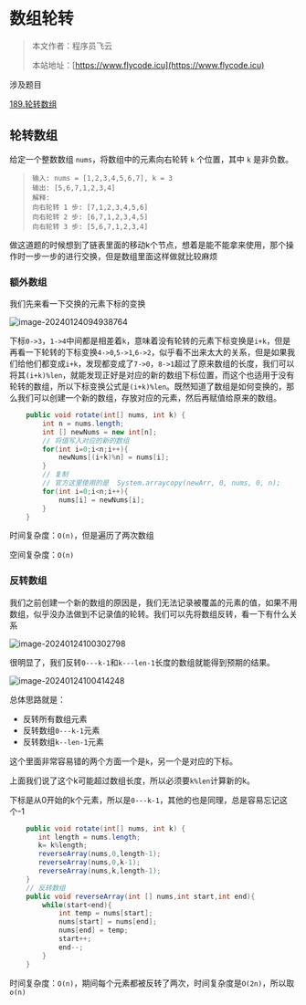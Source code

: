 # 数组轮转
> 本文作者：程序员飞云
>
> 本站地址：[https://www.flycode.icu](https://www.flycode.icu)

涉及题目

[189.轮转数组](https://leetcode.cn/problems/rotate-array/description/)



## 轮转数组

给定一个整数数组 `nums`，将数组中的元素向右轮转 `k` 个位置，其中 `k` 是非负数。

> ```
> 输入: nums = [1,2,3,4,5,6,7], k = 3
> 输出: [5,6,7,1,2,3,4]
> 解释:
> 向右轮转 1 步: [7,1,2,3,4,5,6]
> 向右轮转 2 步: [6,7,1,2,3,4,5]
> 向右轮转 3 步: [5,6,7,1,2,3,4]
> ```

做这道题的时候想到了链表里面的移动k个节点，想着是能不能拿来使用，那个操作时一步一步的进行交换，但是数组里面这样做就比较麻烦



### 额外数组

我们先来看一下交换的元素下标的变换

![image-20240124094938764](http://cdn.flycode.icu/codeCenterImg/202401240949887.png)

下标`0->3`，`1->4`中间都是相差着`k`，意味着没有轮转的元素下标变换是`i+k`，但是再看一下轮转的下标变换`4->0`,`5->1`,`6->2`，似乎看不出来太大的关系，但是如果我们给他们都变成`i+k`，发现都变成了`7->0`，`8->1`超过了原来数组的长度，我们可以将其`(i+k)%len`，就能发现正好是对应的新的数组下标位置，而这个也适用于没有轮转的数组，所以下标变换公式是`(i+k)%len`。既然知道了数组是如何变换的，那么我们可以创建一个新的数组，存放对应的元素，然后再赋值给原来的数组。

```java
    public void rotate(int[] nums, int k) {
        int n = nums.length;
        int [] newNums = new int[n];
        // 将值写入对应的新的数组
        for(int i=0;i<n;i++){
            newNums[(i+k)%n] = nums[i];
        }
		// 复制
        // 官方这里使用的是  System.arraycopy(newArr, 0, nums, 0, n);
        for(int i=0;i<n;i++){
            nums[i] = newNums[i];
        }
    }
```

时间复杂度：`O(n)`，但是遍历了两次数组

空间复杂度：`O(n)`



### 反转数组

我们之前创建一个新的数组的原因是，我们无法记录被覆盖的元素的值，如果不用数组，似乎没办法做到不记录值的轮转。我们可以先将数组反转，看一下有什么关系

![image-20240124100302798](http://cdn.flycode.icu/codeCenterImg/202401241003854.png)

很明显了，我们反转`0---k-1`和`k---len-1`长度的数组就能得到预期的结果。

![image-20240124100414248](http://cdn.flycode.icu/codeCenterImg/202401241004284.png)

总体思路就是：

- 反转所有数组元素
- 反转数组`0---k-1`元素
- 反转数组`k--len-1`元素

这个里面非常容易错的两个方面一个是`k`，另一个是对应的下标。

上面我们说了这个k可能超过数组长度，所以必须要`k%len`计算新的k。

下标是从0开始的k个元素，所以是`0---k-1`，其他的也是同理，总是容易忘记这个-1

```java
    public void rotate(int[] nums, int k) {
       int length = nums.length;
       k= k%length;
       reverseArray(nums,0,length-1);
       reverseArray(nums,0,k-1);
       reverseArray(nums,k,length-1);
    }
    // 反转数组
    public void reverseArray(int [] nums,int start,int end){
        while(start<end){
            int temp = nums[start];
            nums[start] = nums[end];
            nums[end] = temp;
            start++;
            end--;
        }
    }
```

时间复杂度：`O(n)`，期间每个元素都被反转了两次，时间复杂度是`O(2n)`，所以取`o(n)`


